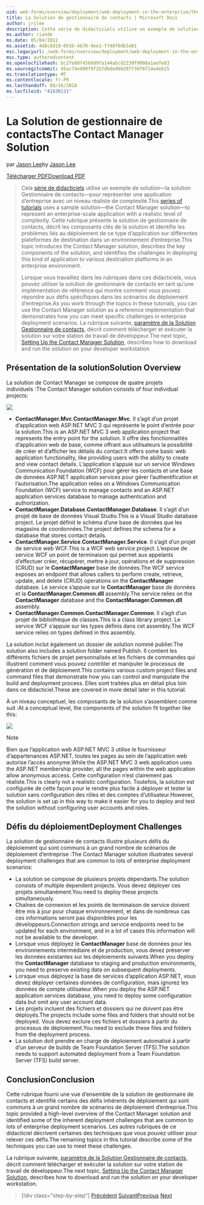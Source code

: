 ```yaml
---
uid: web-forms/overview/deployment/web-deployment-in-the-enterprise/the-contact-manager-solution
title: La Solution de gestionnaire de contacts | Microsoft Docs
author: jrjlee
description: Cette série de didacticiels utilise un exemple de solution&#x2014;la solution Gestionnaire de contacts&#x2014;pour représenter une application d’entreprise avec un niveau réaliste...
ms.author: riande
ms.date: 05/04/2012
ms.assetid: 4d8c8d19-055b-4b70-9ee1-f748f0db3a01
msc.legacyurl: /web-forms/overview/deployment/web-deployment-in-the-enterprise/the-contact-manager-solution
msc.type: authoredcontent
ms.openlocfilehash: bc2fe88f4566d9fa144abcd2239f9008a1aefe83
ms.sourcegitcommit: 45ac74e400f9f2b7dbded66297730f6f14a4eb25
ms.translationtype: MT
ms.contentlocale: fr-FR
ms.lasthandoff: 08/16/2018
ms.locfileid: "41830131"
---
```

<a name="the-contact-manager-solution"></a><span data-ttu-id="55b5f-103">La Solution de gestionnaire de contacts</span><span class="sxs-lookup"><span data-stu-id="55b5f-103">The Contact Manager Solution</span></span>
====================
<span data-ttu-id="55b5f-104">par [Jason Lee](https://github.com/jrjlee)</span><span class="sxs-lookup"><span data-stu-id="55b5f-104">by [Jason Lee](https://github.com/jrjlee)</span></span>

[<span data-ttu-id="55b5f-105">Télécharger PDF</span><span class="sxs-lookup"><span data-stu-id="55b5f-105">Download PDF</span></span>](https://msdnshared.blob.core.windows.net/media/MSDNBlogsFS/prod.evol.blogs.msdn.com/CommunityServer.Blogs.Components.WeblogFiles/00/00/00/63/56/8130.DeployingWebAppsInEnterpriseScenarios.pdf)

> <span data-ttu-id="55b5f-106">Cela [série de didacticiels](web-deployment-in-the-enterprise.md) utilise un exemple de solution&#x2014;la solution Gestionnaire de contacts&#x2014;pour représenter une application d’entreprise avec un niveau réaliste de complexité.</span><span class="sxs-lookup"><span data-stu-id="55b5f-106">This [series of tutorials](web-deployment-in-the-enterprise.md) uses a sample solution&#x2014;the Contact Manager solution&#x2014;to represent an enterprise-scale application with a realistic level of complexity.</span></span> <span data-ttu-id="55b5f-107">Cette rubrique présente la solution de gestionnaire de contacts, décrit les composants clés de la solution et identifie les problèmes liés au déploiement de ce type d’application sur différentes plateformes de destination dans un environnement d’entreprise.</span><span class="sxs-lookup"><span data-stu-id="55b5f-107">This topic introduces the Contact Manager solution, describes the key components of the solution, and identifies the challenges in deploying this kind of application to various destination platforms in an enterprise environment.</span></span>
> 
> <span data-ttu-id="55b5f-108">Lorsque vous travaillez dans les rubriques dans ces didacticiels, vous pouvez utiliser la solution de gestionnaire de contacts en tant qu’une implémentation de référence qui montre comment vous pouvez répondre aux défis spécifiques dans les scénarios de déploiement d’entreprise.</span><span class="sxs-lookup"><span data-stu-id="55b5f-108">As you work through the topics in these tutorials, you can use the Contact Manager solution as a reference implementation that demonstrates how you can meet specific challenges in enterprise deployment scenarios.</span></span> <span data-ttu-id="55b5f-109">La rubrique suivante, [paramètre de la Solution Gestionnaire de contacts](setting-up-the-contact-manager-solution.md), décrit comment télécharger et exécuter la solution sur votre station de travail de développeur.</span><span class="sxs-lookup"><span data-stu-id="55b5f-109">The next topic, [Setting Up the Contact Manager Solution](setting-up-the-contact-manager-solution.md), describes how to download and run the solution on your developer workstation.</span></span>


## <a name="solution-overview"></a><span data-ttu-id="55b5f-110">Présentation de la solution</span><span class="sxs-lookup"><span data-stu-id="55b5f-110">Solution Overview</span></span>

<span data-ttu-id="55b5f-111">La solution de Contact Manager se compose de quatre projets individuels :</span><span class="sxs-lookup"><span data-stu-id="55b5f-111">The Contact Manager solution consists of four individual projects:</span></span>

![](the-contact-manager-solution/_static/image1.png)

- <span data-ttu-id="55b5f-112">**ContactManager.Mvc**.</span><span class="sxs-lookup"><span data-stu-id="55b5f-112">**ContactManager.Mvc**.</span></span> <span data-ttu-id="55b5f-113">Il s’agit d’un projet d’application web ASP.NET MVC 3 qui représente le point d’entrée pour la solution.</span><span class="sxs-lookup"><span data-stu-id="55b5f-113">This is an ASP.NET MVC 3 web application project that represents the entry point for the solution.</span></span> <span data-ttu-id="55b5f-114">Il offre des fonctionnalités d’application web de base, comme offrant aux utilisateurs la possibilité de créer et d’afficher les détails du contact.</span><span class="sxs-lookup"><span data-stu-id="55b5f-114">It offers some basic web application functionality, like providing users with the ability to create and view contact details.</span></span> <span data-ttu-id="55b5f-115">L’application s’appuie sur un service Windows Communication Foundation (WCF) pour gérer les contacts et une base de données ASP.NET application services pour gérer l’authentification et l’autorisation.</span><span class="sxs-lookup"><span data-stu-id="55b5f-115">The application relies on a Windows Communication Foundation (WCF) service to manage contacts and an ASP.NET application services database to manage authentication and authorization.</span></span>
- <span data-ttu-id="55b5f-116">**ContactManager.Database**.</span><span class="sxs-lookup"><span data-stu-id="55b5f-116">**ContactManager.Database**.</span></span> <span data-ttu-id="55b5f-117">Il s’agit d’un projet de base de données Visual Studio.</span><span class="sxs-lookup"><span data-stu-id="55b5f-117">This is a Visual Studio database project.</span></span> <span data-ttu-id="55b5f-118">Le projet définit le schéma d’une base de données que les magasins de coordonnées.</span><span class="sxs-lookup"><span data-stu-id="55b5f-118">The project defines the schema for a database that stores contact details.</span></span>
- <span data-ttu-id="55b5f-119">**ContactManager.Service**.</span><span class="sxs-lookup"><span data-stu-id="55b5f-119">**ContactManager.Service**.</span></span> <span data-ttu-id="55b5f-120">Il s’agit d’un projet de service web WCF.</span><span class="sxs-lookup"><span data-stu-id="55b5f-120">This is a WCF web service project.</span></span> <span data-ttu-id="55b5f-121">L’expose de service WCF un point de terminaison qui permet aux appelants d’effectuer créer, récupérer, mettre à jour, opérations et de suppression (CRUD) sur le **ContactManager** base de données.</span><span class="sxs-lookup"><span data-stu-id="55b5f-121">The WCF service exposes an endpoint that allows callers to perform create, retrieve, update, and delete (CRUD) operations on the **ContactManager** database.</span></span> <span data-ttu-id="55b5f-122">Le service s’appuie sur le **ContactManager** base de données et la **ContactManager.Common.dll** assembly.</span><span class="sxs-lookup"><span data-stu-id="55b5f-122">The service relies on the **ContactManager** database and the **ContactManager.Common.dll** assembly.</span></span>
- <span data-ttu-id="55b5f-123">**ContactManager.Common**.</span><span class="sxs-lookup"><span data-stu-id="55b5f-123">**ContactManager.Common**.</span></span> <span data-ttu-id="55b5f-124">Il s’agit d’un projet de bibliothèque de classes.</span><span class="sxs-lookup"><span data-stu-id="55b5f-124">This is a class library project.</span></span> <span data-ttu-id="55b5f-125">Le service WCF s’appuie sur les types définis dans cet assembly.</span><span class="sxs-lookup"><span data-stu-id="55b5f-125">The WCF service relies on types defined in this assembly.</span></span>

<span data-ttu-id="55b5f-126">La solution inclut également un dossier de solution nommé publier.</span><span class="sxs-lookup"><span data-stu-id="55b5f-126">The solution also includes a solution folder named Publish.</span></span> <span data-ttu-id="55b5f-127">Il contient les différents fichiers de projet personnalisés et les fichiers de commandes qui illustrent comment vous pouvez contrôler et manipuler le processus de génération et de déploiement.</span><span class="sxs-lookup"><span data-stu-id="55b5f-127">This contains various custom project files and command files that demonstrate how you can control and manipulate the build and deployment process.</span></span> <span data-ttu-id="55b5f-128">Elles sont traitées plus en détail plus loin dans ce didacticiel.</span><span class="sxs-lookup"><span data-stu-id="55b5f-128">These are covered in more detail later in this tutorial.</span></span>

<span data-ttu-id="55b5f-129">À un niveau conceptuel, les composants de la solution s’assemblent comme suit :</span><span class="sxs-lookup"><span data-stu-id="55b5f-129">At a conceptual level, the components of the solution fit together like this:</span></span>

![](the-contact-manager-solution/_static/image2.png)

> [!NOTE]
> <span data-ttu-id="55b5f-130">Bien que l’application web ASP.NET MVC 3 utilise le fournisseur d’appartenances ASP.NET, toutes les pages au sein de l’application web autorise l’accès anonyme.</span><span class="sxs-lookup"><span data-stu-id="55b5f-130">While the ASP.NET MVC 3 web application uses the ASP.NET membership provider, all the pages within the web application allow anonymous access.</span></span> <span data-ttu-id="55b5f-131">Cette configuration n’est clairement pas réaliste.</span><span class="sxs-lookup"><span data-stu-id="55b5f-131">This is clearly not a realistic configuration.</span></span> <span data-ttu-id="55b5f-132">Toutefois, la solution est configurée de cette façon pour le rendre plus facile à déployer et tester la solution sans configuration des rôles et des comptes d’utilisateur.</span><span class="sxs-lookup"><span data-stu-id="55b5f-132">However, the solution is set up in this way to make it easier for you to deploy and test the solution without configuring user accounts and roles.</span></span>


## <a name="deployment-challenges"></a><span data-ttu-id="55b5f-133">Défis du déploiement</span><span class="sxs-lookup"><span data-stu-id="55b5f-133">Deployment Challenges</span></span>

<span data-ttu-id="55b5f-134">La solution de gestionnaire de contacts illustre plusieurs défis du déploiement qui sont communs à un grand nombre de scénarios de déploiement d’entreprise :</span><span class="sxs-lookup"><span data-stu-id="55b5f-134">The Contact Manager solution illustrates several deployment challenges that are common to lots of enterprise deployment scenarios:</span></span>

- <span data-ttu-id="55b5f-135">La solution se compose de plusieurs projets dépendants.</span><span class="sxs-lookup"><span data-stu-id="55b5f-135">The solution consists of multiple dependent projects.</span></span> <span data-ttu-id="55b5f-136">Vous devez déployer ces projets simultanément.</span><span class="sxs-lookup"><span data-stu-id="55b5f-136">You need to deploy these projects simultaneously.</span></span>
- <span data-ttu-id="55b5f-137">Chaînes de connexion et les points de terminaison de service doivent être mis à jour pour chaque environnement, et dans de nombreux cas ces informations seront pas disponibles pour les développeurs.</span><span class="sxs-lookup"><span data-stu-id="55b5f-137">Connection strings and service endpoints need to be updated for each environment, and in a lot of cases this information will not be available to the developer.</span></span>
- <span data-ttu-id="55b5f-138">Lorsque vous déployez le **ContactManager** base de données pour les environnements intermédiaire et de production, vous devez préserver les données existantes sur les déploiements suivants.</span><span class="sxs-lookup"><span data-stu-id="55b5f-138">When you deploy the **ContactManager** database to staging and production environments, you need to preserve existing data on subsequent deployments.</span></span>
- <span data-ttu-id="55b5f-139">Lorsque vous déployez la base de services d’application ASP.NET, vous devez déployer certaines données de configuration, mais ignorez les données de compte utilisateur.</span><span class="sxs-lookup"><span data-stu-id="55b5f-139">When you deploy the ASP.NET application services database, you need to deploy some configuration data but omit any user account data.</span></span>
- <span data-ttu-id="55b5f-140">Les projets incluent des fichiers et dossiers qui ne doivent pas être déployés.</span><span class="sxs-lookup"><span data-stu-id="55b5f-140">The projects include some files and folders that should not be deployed.</span></span> <span data-ttu-id="55b5f-141">Vous devez exclure ces fichiers et dossiers à partir du processus de déploiement.</span><span class="sxs-lookup"><span data-stu-id="55b5f-141">You need to exclude these files and folders from the deployment process.</span></span>
- <span data-ttu-id="55b5f-142">La solution doit prendre en charge de déploiement automatisé à partir d’un serveur de builds de Team Foundation Server (TFS).</span><span class="sxs-lookup"><span data-stu-id="55b5f-142">The solution needs to support automated deployment from a Team Foundation Server (TFS) build server.</span></span>

## <a name="conclusion"></a><span data-ttu-id="55b5f-143">Conclusion</span><span class="sxs-lookup"><span data-stu-id="55b5f-143">Conclusion</span></span>

<span data-ttu-id="55b5f-144">Cette rubrique fourni une vue d’ensemble de la solution de gestionnaire de contacts et identifié certains des défis inhérents de déploiement qui sont communs à un grand nombre de scénarios de déploiement d’entreprise.</span><span class="sxs-lookup"><span data-stu-id="55b5f-144">This topic provided a high-level overview of the Contact Manager solution and identified some of the inherent deployment challenges that are common to lots of enterprise deployment scenarios.</span></span> <span data-ttu-id="55b5f-145">Les autres rubriques de ce didacticiel décrivent certaines des techniques que vous pouvez utiliser pour relever ces défis.</span><span class="sxs-lookup"><span data-stu-id="55b5f-145">The remaining topics in this tutorial describe some of the techniques you can use to meet these challenges.</span></span>

<span data-ttu-id="55b5f-146">La rubrique suivante, [paramètre de la Solution Gestionnaire de contacts](setting-up-the-contact-manager-solution.md), décrit comment télécharger et exécuter la solution sur votre station de travail de développeur.</span><span class="sxs-lookup"><span data-stu-id="55b5f-146">The next topic, [Setting Up the Contact Manager Solution](setting-up-the-contact-manager-solution.md), describes how to download and run the solution on your developer workstation.</span></span>

> [!div class="step-by-step"]
> <span data-ttu-id="55b5f-147">[Précédent](web-deployment-in-the-enterprise.md)
> [Suivant](setting-up-the-contact-manager-solution.md)</span><span class="sxs-lookup"><span data-stu-id="55b5f-147">[Previous](web-deployment-in-the-enterprise.md)
[Next](setting-up-the-contact-manager-solution.md)</span></span>
